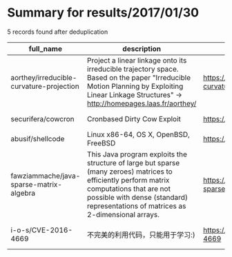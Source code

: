 
# Summary for results/2017/01/30
    
5 records found after deduplication

| full_name | description | html_url | matched_list | matched_count | pushed_at | size | stargazers_count | language | forks_count | vul_ids |
|------------------------------------------|---------------------------------------------------------------------------------------------------------------------------------------------------------------------------------------------------------------------------------|-------------------------------------------------------------|----------------|-----------------|---------------------------|--------|--------------------|------------|---------------|-------------------|
| aorthey/irreducible-curvature-projection | Project a linear linkage onto its irreducible trajectory space. Based on the paper "Irreducible Motion Planning by Exploiting Linear Linkage Structures" -> http://homepages.laas.fr/aorthey/ | https://github.com/aorthey/irreducible-curvature-projection | ['exploit'] | 1 | 2017-01-30 04:37:34+00:00 | 841 | 0 | Python | 0 | [] |
| securifera/cowcron | Cronbased Dirty Cow Exploit | https://github.com/securifera/cowcron | ['exploit'] | 1 | 2017-01-30 13:49:11+00:00 | 3 | 31 | C | 8 | [] |
| abusif/shellcode | Linux x86-64, OS X, OpenBSD, FreeBSD | https://github.com/abusif/shellcode | ['shellcode'] | 1 | 2017-01-30 12:07:53+00:00 | 0 | 0 | nan | 0 | [] |
| fawziammache/java-sparse-matrix-algebra | This Java program exploits the structure of large but sparse (many zeroes) matrices to efficiently perform matrix computations that are not possible with dense (standard) representations of matrices as 2-dimensional arrays. | https://github.com/fawziammache/java-sparse-matrix-algebra | ['exploit'] | 1 | 2017-01-30 23:33:24+00:00 | 7 | 0 | Java | 0 | [] |
| i-o-s/CVE-2016-4669 | 不完美的利用代码，只能用于学习:) | https://github.com/i-o-s/CVE-2016-4669 | ['cve-2'] | 1 | 2017-01-30 23:51:16+00:00 | 341 | 0 | C | 4 | ['CVE-2016-4669'] |
